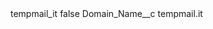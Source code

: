 <?xml version="1.0" encoding="UTF-8"?>
<CustomMetadata xmlns="http://soap.sforce.com/2006/04/metadata" xmlns:xsi="http://www.w3.org/2001/XMLSchema-instance" xmlns:xsd="http://www.w3.org/2001/XMLSchema">
    <label>tempmail_it</label>
    <protected>false</protected>
    <values>
        <field>Domain_Name__c</field>
        <value xsi:type="xsd:string">tempmail.it</value>
    </values>
</CustomMetadata>
